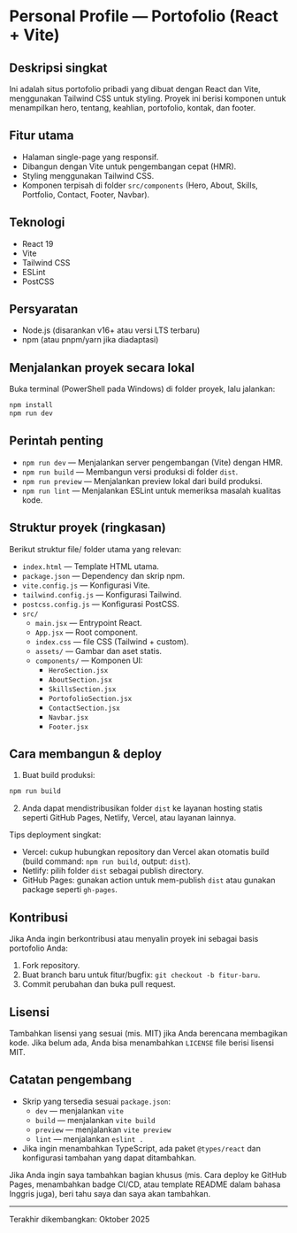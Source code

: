 # Personal Profile — Portofolio (React + Vite)

Deskripsi singkat
------------------

Ini adalah situs portofolio pribadi yang dibuat dengan React dan Vite, menggunakan Tailwind CSS untuk styling. Proyek ini berisi komponen untuk menampilkan hero, tentang, keahlian, portofolio, kontak, dan footer.

Fitur utama
-----------

- Halaman single-page yang responsif.
- Dibangun dengan Vite untuk pengembangan cepat (HMR).
- Styling menggunakan Tailwind CSS.
- Komponen terpisah di folder `src/components` (Hero, About, Skills, Portfolio, Contact, Footer, Navbar).

Teknologi
---------

- React 19
- Vite
- Tailwind CSS
- ESLint
- PostCSS

Persyaratan
-----------

- Node.js (disarankan v16+ atau versi LTS terbaru)
- npm (atau pnpm/yarn jika diadaptasi)

Menjalankan proyek secara lokal
------------------------------

Buka terminal (PowerShell pada Windows) di folder proyek, lalu jalankan:

```powershell
npm install
npm run dev
```

Perintah penting
----------------

- `npm run dev` — Menjalankan server pengembangan (Vite) dengan HMR.
- `npm run build` — Membangun versi produksi di folder `dist`.
- `npm run preview` — Menjalankan preview lokal dari build produksi.
- `npm run lint` — Menjalankan ESLint untuk memeriksa masalah kualitas kode.

Struktur proyek (ringkasan)
---------------------------

Berikut struktur file/ folder utama yang relevan:

- `index.html` — Template HTML utama.
- `package.json` — Dependency dan skrip npm.
- `vite.config.js` — Konfigurasi Vite.
- `tailwind.config.js` — Konfigurasi Tailwind.
- `postcss.config.js` — Konfigurasi PostCSS.
- `src/`
	- `main.jsx` — Entrypoint React.
	- `App.jsx` — Root component.
	- `index.css` — file CSS (Tailwind + custom).
	- `assets/` — Gambar dan aset statis.
	- `components/` — Komponen UI:
		- `HeroSection.jsx`
		- `AboutSection.jsx`
		- `SkillsSection.jsx`
		- `PortofolioSection.jsx`
		- `ContactSection.jsx`
		- `Navbar.jsx`
		- `Footer.jsx`

Cara membangun & deploy
-----------------------

1. Buat build produksi:

```powershell
npm run build
```

2. Anda dapat mendistribusikan folder `dist` ke layanan hosting statis seperti GitHub Pages, Netlify, Vercel, atau layanan lainnya.

Tips deployment singkat:
- Vercel: cukup hubungkan repository dan Vercel akan otomatis build (build command: `npm run build`, output: `dist`).
- Netlify: pilih folder `dist` sebagai publish directory.
- GitHub Pages: gunakan action untuk mem-publish `dist` atau gunakan package seperti `gh-pages`.

Kontribusi
----------

Jika Anda ingin berkontribusi atau menyalin proyek ini sebagai basis portofolio Anda:

1. Fork repository.
2. Buat branch baru untuk fitur/bugfix: `git checkout -b fitur-baru`.
3. Commit perubahan dan buka pull request.

Lisensi
-------

Tambahkan lisensi yang sesuai (mis. MIT) jika Anda berencana membagikan kode. Jika belum ada, Anda bisa menambahkan `LICENSE` file berisi lisensi MIT.

Catatan pengembang
------------------

- Skrip yang tersedia sesuai `package.json`:
	- `dev` — menjalankan `vite`
	- `build` — menjalankan `vite build`
	- `preview` — menjalankan `vite preview`
	- `lint` — menjalankan `eslint .`
- Jika ingin menambahkan TypeScript, ada paket `@types/react` dan konfigurasi tambahan yang dapat ditambahkan.

Jika Anda ingin saya tambahkan bagian khusus (mis. Cara deploy ke GitHub Pages, menambahkan badge CI/CD, atau template README dalam bahasa Inggris juga), beri tahu saya dan saya akan tambahkan.

---

Terakhir dikembangkan: Oktober 2025

